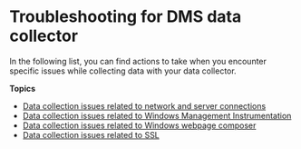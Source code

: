 # Troubleshooting for DMS data collector<a name="fa-collectors-troubleshooting"></a>

In the following list, you can find actions to take when you encounter specific issues while collecting data with your data collector\.

**Topics**
+ [Data collection issues related to network and server connections](fa-collectors-troubleshooting-net.md)
+ [Data collection issues related to Windows Management Instrumentation](fa-collectors-troubleshooting-wmi.md)
+ [Data collection issues related to Windows webpage composer](fa-collectors-troubleshooting-wpc.md)
+ [Data collection issues related to SSL](fa-collectors-troubleshooting-ssl.md)